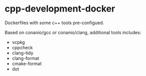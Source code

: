 # cpp-development-docker
Dockerfiles with some c++ tools pre-configued.

Based on conanio/gcc or conanio/clang, additional tools includes:

- vcpkg
- cppcheck
- clang-tidy
- clang-format
- cmake-format
- dot
